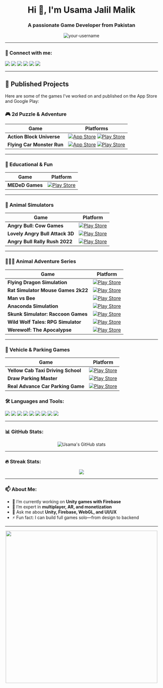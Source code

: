 <h1 align="center">Hi 👋, I'm Usama Jalil Malik</h1>
<h3 align="center">A passionate Game Developer from Pakistan</h3>

<p align="center">
  <img src="https://komarev.com/ghpvc/?username=your-username&label=visitors&color=0e75b6&style=flat" alt="your-username" />
</p>

---

### 🔗 Connect with me:
<p align="left">
  <a href="https://github.com/usamajalilmalik" target="_blank"><img src="https://img.shields.io/badge/Github-000000?style=for-the-badge&logo=github&logoColor=white"/></a>
  <a href="https://www.linkedin.com/in/usama-jalil-malik-b31b38220/" target="_blank"><img src="https://img.shields.io/badge/LinkedIn-0077b5?style=for-the-badge&logo=linkedin&logoColor=white"/></a>
  <a href="https://wa.me/+923150881459" target="_blank"><img src="https://img.shields.io/badge/WhatsApp-25D366?style=for-the-badge&logo=whatsapp&logoColor=white"/></a>
  <a href="mailto:usamajalilmalik@prefabsstudio.com"><img src="https://img.shields.io/badge/Gmail-D14836?style=for-the-badge&logo=gmail&logoColor=white"/></a>
  <a href="https://www.upwork.com/freelancers/usamajalilmalik" target="_blank"><img src="https://img.shields.io/badge/Upwork-6FDA44?style=for-the-badge&logo=upwork&logoColor=white"/></a>
  <a href="https://www.fiverr.com/s/P28aaRL" target="_blank"><img src="https://img.shields.io/badge/Fiverr-1DBF73?style=for-the-badge&logo=fiverr&logoColor=white"/></a>
</p>

---
## 🚀 Published Projects

Here are some of the games I’ve worked on and published on the App Store and Google Play:

### 🎮 2d Puzzle & Adventure

| Game | Platforms |
|------|-----------|
| **Action Block Universe** | [![App Store](https://img.shields.io/badge/iOS-App%20Store-black?logo=apple&style=for-the-badge)](https://apps.apple.com/pk/app/action-block-universe/id6748415559) [![Play Store](https://img.shields.io/badge/Android-Play%20Store-green?logo=google-play&style=for-the-badge)](https://play.google.com/store/apps/details?id=com.DreamGenesys.ActionBlockUniverse&hl=en) |
| **Flying Car Monster Run** | [![App Store](https://img.shields.io/badge/iOS-App%20Store-black?logo=apple&style=for-the-badge)](https://apps.apple.com/pk/app/flying-car-monster-run/id6654929169) [![Play Store](https://img.shields.io/badge/Android-Play%20Store-green?logo=google-play&style=for-the-badge)](https://play.google.com/store/apps/details?id=games.totallyrad.flyingcar&hl=en) |

---

### 🧠 Educational & Fun

| Game | Platform |
|------|----------|
| **MEDeD Games** | [![Play Store](https://img.shields.io/badge/Android-Play%20Store-green?logo=google-play&style=for-the-badge)](https://play.google.com/store/apps/details?id=com.natasha.mededgames&pcampaignid=web_share) |

---

### 🐂 Animal Simulators

| Game | Platform |
|------|----------|
| **Angry Bull: Cow Games** | [![Play Store](https://img.shields.io/badge/Android-Play%20Store-green?logo=google-play&style=for-the-badge)](https://play.google.com/store/apps/details?id=com.coe.angrybull.cowgames&hl=en) |
| **Lovely Angry Bull Attack 3D** | [![Play Store](https://img.shields.io/badge/Android-Play%20Store-green?logo=google-play&style=for-the-badge)](https://play.google.com/store/apps/details?id=com.prefabstudios.LovelyAngryBullAttack3D&hl=en) |
| **Angry Bull Rally Rush 2022** | [![Play Store](https://img.shields.io/badge/Android-Play%20Store-green?logo=google-play&style=for-the-badge)](https://play.google.com/store/apps/details?id=com.PrefabStudios.AngryBullRallyRush2022) |

---

### 🐉🐀🐝 Animal Adventure Series

| Game | Platform |
|------|----------|
| **Flying Dragon Simulation** | [![Play Store](https://img.shields.io/badge/Android-Play%20Store-green?logo=google-play&style=for-the-badge)](https://play.google.com/store/apps/details?id=com.PrefabStudios.FlyingDragonSimulationGames&hl=en) |
| **Rat Simulator Mouse Games 2k22** | [![Play Store](https://img.shields.io/badge/Android-Play%20Store-green?logo=google-play&style=for-the-badge)](https://play.google.com/store/apps/details?id=com.PrefabStudios.RatSimulatorMouseGames2k22) |
| **Man vs Bee** | [![Play Store](https://img.shields.io/badge/Android-Play%20Store-green?logo=google-play&style=for-the-badge)](https://play.google.com/store/apps/details?id=com.PrefabStudios.ManvsBee) |
| **Anaconda Simulation** | [![Play Store](https://img.shields.io/badge/Android-Play%20Store-green?logo=google-play&style=for-the-badge)](https://play.google.com/store/apps/details?id=com.PrefabStudios.AnacondaSimulation) |
| **Skunk Simulator: Raccoon Games** | [![Play Store](https://img.shields.io/badge/Android-Play%20Store-green?logo=google-play&style=for-the-badge)](https://play.google.com/store/apps/details?id=com.PrefabStudios.SkunkSimulatorRaccoonGames) |
| **Wild Wolf Tales: RPG Simulator** | [![Play Store](https://img.shields.io/badge/Android-Play%20Store-green?logo=google-play&style=for-the-badge)](https://play.google.com/store/apps/details?id=com.PrefabStudios.WildWolfTalesRPGSimulator) |
| **Werewolf: The Apocalypse** | [![Play Store](https://img.shields.io/badge/Android-Play%20Store-green?logo=google-play&style=for-the-badge)](https://play.google.com/store/apps/details?id=com.PrefabStudios.WerewolfTheApocalypse) |

---

### 🚗 Vehicle & Parking Games

| Game | Platform |
|------|----------|
| **Yellow Cab Taxi Driving School** | [![Play Store](https://img.shields.io/badge/Android-Play%20Store-green?logo=google-play&style=for-the-badge)](https://play.google.com/store/apps/details?id=com.coe.yellowcab.taxigames.drivingschool&hl=en) |
| **Draw Parking Master** | [![Play Store](https://img.shields.io/badge/Android-Play%20Store-green?logo=google-play&style=for-the-badge)](https://play.google.com/store/apps/details?id=com.PrefabStudios.DrawParkingMaster) |
| **Real Advance Car Parking Game** | [![Play Store](https://img.shields.io/badge/Android-Play%20Store-green?logo=google-play&style=for-the-badge)](https://play.google.com/store/apps/details?id=com.PrefabStudios.RealAdvanceCarParkingGame) |

### 🛠️ Languages and Tools:
<p align="left">
  <img src="https://img.shields.io/badge/Unity-100000?style=for-the-badge&logo=unity&logoColor=white"/>
  <img src="https://img.shields.io/badge/C Sharp-239120?style=for-the-badge&logo=c-sharp&logoColor=white"/>
  <img src="https://img.shields.io/badge/Firebase-ffca28?style=for-the-badge&logo=firebase&logoColor=black"/>
  <img src="https://img.shields.io/badge/WebGL-E34F26?style=for-the-badge&logo=webgl&logoColor=white"/>
  <img src="https://img.shields.io/badge/Photoshop-31A8FF?style=for-the-badge&logo=adobephotoshop&logoColor=white"/>
  <img src="https://img.shields.io/badge/Illustrator-FF9A00?style=for-the-badge&logo=adobeillustrator&logoColor=white"/>
  <img src="https://img.shields.io/badge/Git-F05032?style=for-the-badge&logo=git&logoColor=white"/>
  <img src="https://img.shields.io/badge/GitHub-181717?style=for-the-badge&logo=github&logoColor=white"/>
  <img src="https://img.shields.io/badge/VS Code-007ACC?style=for-the-badge&logo=visual-studio-code&logoColor=white"/>
</p>

---

### 📊 GitHub Stats:
<p align="center">
  <img src="https://github-readme-stats.vercel.app/api?username=usamajalilmalik&show_icons=true&theme=radical" alt="Usama's GitHub stats"/>
</p>

---

### 🔥 Streak Stats:
<p align="center">
  <img src="https://streak-stats.demolab.com?user=usamajalilmalik&theme=radical"/>
</p>

---

### 📫 About Me:

- 🔭 I’m currently working on **Unity games with Firebase**
- 🌱 I’m expert in **multiplayer, AR, and monetization**
- 💬 Ask me about **Unity, Firebase, WebGL, and UI/UX**
- ⚡ Fun fact: I can build full games solo—from design to backend

---

<p align="center">
  <img src="https://raw.githubusercontent.com/abhisheknaiidu/abhisheknaiidu/master/code.gif" width="500"/>
</p>
